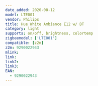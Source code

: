 ```yaml
---
date_added: 2020-08-12
model: LTE001
vendor: Philips
title: Hue White Ambiance E12 w/ BT
category: light
supports: on/off, brightness, colortemp
zigbeemodel: ['LTE001']
compatible: [z2m]
z2m: 9290022943
mlink: 
link: 
link2: 
link3: 
EAN: 
  - 9290022943
---
```

